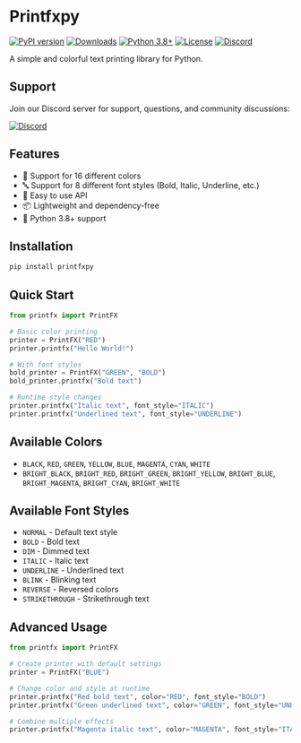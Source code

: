 # Printfxpy

[![PyPI version](https://badge.fury.io/py/printfxpy.svg)](https://badge.fury.io/py/printfxpy)
[![Downloads](https://pepy.tech/badge/printfxpy)](https://pepy.tech/project/printfxpy)
[![Python 3.8+](https://img.shields.io/badge/python-3.8+-blue.svg)](https://www.python.org/downloads/)
[![License](https://img.shields.io/badge/license-MIT-green.svg)](LICENSE)
[![Discord](https://img.shields.io/badge/Discord-Support%20Server-7289DA?style=flat&logo=discord)](https://discord.gg/Et2GNZUb)

A simple and colorful text printing library for Python.

## Support

Join our Discord server for support, questions, and community discussions:

[![Discord](https://img.shields.io/badge/Discord-Support%20Server-7289DA?style=flat&logo=discord)](https://discord.gg/Et2GNZUb)

## Features

- 🎨 Support for 16 different colors
- 🔤 Support for 8 different font styles (Bold, Italic, Underline, etc.)
- 🚀 Easy to use API
- 📦 Lightweight and dependency-free
- 🐍 Python 3.8+ support

## Installation

```bash
pip install printfxpy
```

## Quick Start

```python
from printfx import PrintFX

# Basic color printing
printer = PrintFX("RED")
printer.printfx("Hello World!")

# With font styles
bold_printer = PrintFX("GREEN", "BOLD")
bold_printer.printfx("Bold text")

# Runtime style changes
printer.printfx("Italic text", font_style="ITALIC")
printer.printfx("Underlined text", font_style="UNDERLINE")
```

## Available Colors

- `BLACK`, `RED`, `GREEN`, `YELLOW`, `BLUE`, `MAGENTA`, `CYAN`, `WHITE`
- `BRIGHT_BLACK`, `BRIGHT_RED`, `BRIGHT_GREEN`, `BRIGHT_YELLOW`, `BRIGHT_BLUE`, `BRIGHT_MAGENTA`, `BRIGHT_CYAN`, `BRIGHT_WHITE`

## Available Font Styles

- `NORMAL` - Default text style
- `BOLD` - Bold text
- `DIM` - Dimmed text
- `ITALIC` - Italic text
- `UNDERLINE` - Underlined text
- `BLINK` - Blinking text
- `REVERSE` - Reversed colors
- `STRIKETHROUGH` - Strikethrough text

## Advanced Usage

```python
from printfx import PrintFX

# Create printer with default settings
printer = PrintFX("BLUE")

# Change color and style at runtime
printer.printfx("Red bold text", color="RED", font_style="BOLD")
printer.printfx("Green underlined text", color="GREEN", font_style="UNDERLINE")

# Combine multiple effects
printer.printfx("Magenta italic text", color="MAGENTA", font_style="ITALIC")
```